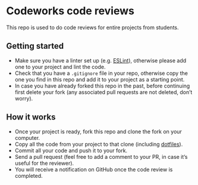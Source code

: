 # Codeworks code reviews

This repo is used to do code reviews for entire projects from students.

## Getting started

- Make sure you have a linter set up (e.g. [ESLint](https://eslint.org/)), otherwise please add one to your project and lint the code.
- Check that you have a `.gitignore` file in your repo, otherwise copy the one you find in this repo and add it to your project as a starting point.
- In case you have already forked this repo in the past, before continuing first delete your fork (any associated pull requests are not deleted, don’t worry).

## How it works

- Once your project is ready, fork this repo and clone the fork on your computer.
- Copy all the code from your project to that clone (including [dotfiles](https://en.wikipedia.org/wiki/Hidden_file_and_hidden_directory)).
- Commit all your code and push it to your fork.
- Send a pull request (feel free to add a comment to your PR, in case it’s useful for the reviewer).
- You will receive a notification on GitHub once the code review is completed.
